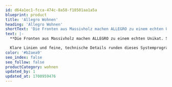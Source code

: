 ```yaml
---
id: d64a1ec1-fcca-474c-8a58-f18501aa1a5a
blueprint: product
title: 'Allegro Wohnen'
heading: 'Allegro Wohnen'
shortText: 'Die Fronten aus Massivholz machen ALLEGRO zu einem echten Unikat. So wird das Holz ganz anschaulich spür- und erlebbar. Und die Natur trifft auf modernes, frisches Möbeldesign.'
text: |-
  **Die Fronten aus Massivholz machen ALLEGRO zu einem echten Unikat. So wird das Holz ganz anschaulich spür- und erlebbar. Und die Natur trifft auf modernes, frisches Möbeldesign.**

  Klare Linien und feine, technische Details runden dieses Systemprogramm ab und ermöglichen ganz individuelle Wohnkompositionen
color: '#b2aea9'
seo_index: false
seo_follow: false
productCategory: wohnen
updated_by: 1
updated_at: 1700959476
---
```

